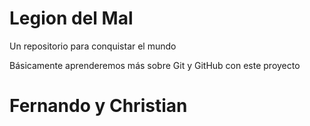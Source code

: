# Legion del Mal
Un repositorio para conquistar el mundo

Básicamente aprenderemos más sobre Git y GitHub con este proyecto


# Fernando y Christian
